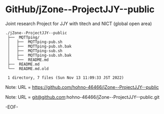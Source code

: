 # GitHub/jZone--ProjectJJY--public

Joint research Project for JJY with titech and NICT (global open area)

    ./jZone--ProjectJJY--public
     ├──  MQTTping/
     │   ├──  MQTTping-pub.sh
     │   ├──  MQTTping-pub.sh.bak
     │   ├──  MQTTping-sub.sh
     │   ├──  MQTTping-sub.sh.bak
     │   └──  README.md
     ├──  README.md
     └──  README.md.old
     
     1 directory, 7 files (Sun Nov 13 11:09:33 JST 2022)


Note: URL = https://github.com/hohno-46466/jZone--ProjectJJY--public

Note: URL = git@github.com:hohno-46466/jZone--ProjectJJY--public.git

-EOF-
